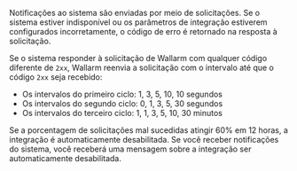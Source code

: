 Notificações ao sistema são enviadas por meio de solicitações. Se o sistema estiver indisponível ou os parâmetros de integração estiverem configurados incorretamente, o código de erro é retornado na resposta à solicitação.

Se o sistema responder à solicitação de Wallarm com qualquer código diferente de `2xx`, Wallarm reenvia a solicitação com o intervalo até que o código `2xx` seja recebido:

* Os intervalos do primeiro ciclo: 1, 3, 5, 10, 10 segundos
* Os intervalos do segundo ciclo: 0, 1, 3, 5, 30 segundos
* Os intervalos do terceiro ciclo: 1, 1, 3, 5, 10, 30 minutos

Se a porcentagem de solicitações mal sucedidas atingir 60% em 12 horas, a integração é automaticamente desabilitada. Se você receber notificações do sistema, você receberá uma mensagem sobre a integração ser automaticamente desabilitada.

<!-- ## Videos de demonstração

<div class="video-wrapper">
  <iframe width="1280" height="720" src="https://www.youtube.com/embed/DVfoXYuBy-Y" frameborder="0" allow="accelerometer; autoplay; encrypted-media; gyroscope; picture-in-picture" allowfullscreen></iframe>
</div> -->